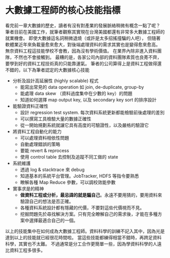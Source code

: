 大數據工程師的核心技能指標
======================

看完前一章大數據的歷史，讀者有沒有對產業的發展脈絡稍微有概念一點了呢？
筆者目前在美國工作，就筆者觀察其實現在台灣美國都還有非常多大數據工程師的就業機會。
即使大數據這名詞稍微退燒（或許是太多招搖撞騙的人吧），
但隨著軟體業近年來負載量愈來愈大，對後端處理資料的需求其實也是變得愈來愈高。
無奈資料工程這技能學校不會教，因為沒有學術價值。
在業界內除非進入資料團隊，不然也不會接觸到。
最糟的是，各家公司內部的資料團隊素質也良莠不齊，要學到好的資料工程技術真的只能靠運氣。
筆者的公司算得上是資料工程做得還不錯的，以下為筆者認定的大數據核心技能

* 分析及設計高延展性 (highly scalable) 程式
    * 能寫出常見的 data operation 如 join, de-duplicate, group-by
    * 能處理 data skew （資料過度集中在少數的 key）的問題
    * 知道如何選擇 map output key, 以及 secondary key sort 的排序設計
* 能驗證資料正確性
    * 設計 regression test system. 每次資料系統更新都能檢驗前後處理的差別
    * 可以撰寫工具檢驗大量的數據正確性
    * 從一開始規劃系統就讓它具有高度的可驗證性，以及嚴格的驗證它
* 將資料工程自動化的能力
    * 可以處理資料相依性問題
    * 自動處理錯誤的策略
    * 要能 revert & reprocess
    * 使用 control table 去控制及追蹤不同工做的 state
* 系統維護
    * 透過 log & stacktrace 來 debug
    * 知道基本的系統平台管理。JobTracker, HDFS 等指令要熟悉
    * 瞭解各種 Map Reduce 參數，可以調校效能參數
* 實事求是的精神
    * **做資料工程或分析，最忌諱的就是騙自己**。永遠不要用猜的，要用資料來驗證自己的想法是否正確。
    * 各種資料系統設計都有隱藏的代價，不要對這些代價視而不見。
    * 挖掘問題先於尋找解決方案。只有完全瞭解自己的需求後，才能在多種方案中選擇最適合自己的一個。

以上的技能集中在如何成為大數據工程師。資料科學的訓練不記入其中，因為光是達到以上的技能就已經很花時間啦。
當這些技能都練得相當不錯時，再跨足資料科學，其實也不太難。
不過通常是分工合作更簡單一些，因為學資料科學的人遠比資料工程多很多。
